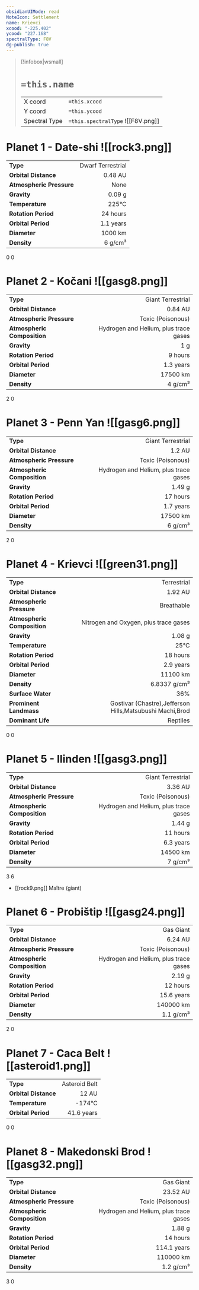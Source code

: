 ```yaml
---
obsidianUIMode: read
NoteIcon: Settlement
name: Krievci
xcood: "-225.402"
ycood: "227.168"
spectralType: F8V
dg-publish: true
---
```

> [!infobox|wsmall]
> # `=this.name`
> | | |
> | - | - |
> | X coord | `=this.xcood` |
> | Y coord| `=this.ycood` |
> | Spectral Type | `=this.spectralType` ![[F8V.png]] |

# Planet 1 - Date-shi ![[rock3.png]]
|                             |                           |
| --------------------------- | -------------------------:|
| **Type**                    |             Dwarf Terrestrial |
| **Orbital Distance**        |   0.48 AU |
| **Atmospheric Pressure**    |       None |
| **Gravity**                 |        0.09 g |
| **Temperature**             |    225°C |
| **Rotation Period**         |  24 hours |
| **Orbital Period** | 1.1 years |
| **Diameter**                |      1000 km | 
| **Density**                 |    6 g/cm³ |



0
0



# Planet 2 - Kočani ![[gasg8.png]]
|                             |                           |
| --------------------------- | -------------------------:|
| **Type**                    |             Giant Terrestrial |
| **Orbital Distance**        |   0.84 AU |
| **Atmospheric Pressure**    |       Toxic (Poisonous) |
| **Atmospheric Composition** |      Hydrogen and Helium, plus trace gases |
| **Gravity**                 |        1 g |
| **Rotation Period**         |  9 hours |
| **Orbital Period** | 1.3 years |
| **Diameter**                |      17500 km | 
| **Density**                 |    4 g/cm³ |



2
0



# Planet 3 - Penn Yan ![[gasg6.png]]
|                             |                           |
| --------------------------- | -------------------------:|
| **Type**                    |             Giant Terrestrial |
| **Orbital Distance**        |   1.2 AU |
| **Atmospheric Pressure**    |       Toxic (Poisonous) |
| **Atmospheric Composition** |      Hydrogen and Helium, plus trace gases |
| **Gravity**                 |        1.49 g |
| **Rotation Period**         |  17 hours |
| **Orbital Period** | 1.7 years |
| **Diameter**                |      17500 km | 
| **Density**                 |    6 g/cm³ |



2
0



# Planet 4 - Krievci ![[green31.png]]
|                             |                           |
| --------------------------- | -------------------------:|
| **Type**                    |             Terrestrial |
| **Orbital Distance**        |   1.92 AU |
| **Atmospheric Pressure**    |       Breathable |
| **Atmospheric Composition** |      Nitrogen and Oxygen, plus trace gases |
| **Gravity**                 |        1.08 g |
| **Temperature**             |    25°C |
| **Rotation Period**         |  18 hours |
| **Orbital Period** | 2.9 years |
| **Diameter**                |      11100 km | 
| **Density**                 |    6.8337 g/cm³ |
| **Surface Water**           |           36% | 
| **Prominent Landmass**      |         Gostivar (Chastre),Jefferson Hills,Matsubushi Machi,Brod | 
| **Dominant Life**           |         Reptiles |



0
0



# Planet 5 - Ilinden ![[gasg3.png]]
|                             |                           |
| --------------------------- | -------------------------:|
| **Type**                    |             Giant Terrestrial |
| **Orbital Distance**        |   3.36 AU |
| **Atmospheric Pressure**    |       Toxic (Poisonous) |
| **Atmospheric Composition** |      Hydrogen and Helium, plus trace gases |
| **Gravity**                 |        1.44 g |
| **Rotation Period**         |  11 hours |
| **Orbital Period** | 6.3 years |
| **Diameter**                |      14500 km | 
| **Density**                 |    7 g/cm³ |



3
6

- [[rock9.png]] Maître (giant)

# Planet 6 - Probištip ![[gasg24.png]]
|                             |                           |
| --------------------------- | -------------------------:|
| **Type**                    |             Gas Giant |
| **Orbital Distance**        |   6.24 AU |
| **Atmospheric Pressure**    |       Toxic (Poisonous) |
| **Atmospheric Composition** |      Hydrogen and Helium, plus trace gases |
| **Gravity**                 |        2.19 g |
| **Rotation Period**         |  12 hours |
| **Orbital Period** | 15.6 years |
| **Diameter**                |      140000 km | 
| **Density**                 |    1.1 g/cm³ |



2
0



# Planet 7 - Caca Belt ![[asteroid1.png]]
|                             |                           |
| --------------------------- | -------------------------:|
| **Type**                    |             Asteroid Belt |
| **Orbital Distance**        |   12 AU |
| **Temperature**             |    -174°C |
| **Orbital Period** | 41.6 years |



0
0



# Planet 8 - Makedonski Brod ![[gasg32.png]]
|                             |                           |
| --------------------------- | -------------------------:|
| **Type**                    |             Gas Giant |
| **Orbital Distance**        |   23.52 AU |
| **Atmospheric Pressure**    |       Toxic (Poisonous) |
| **Atmospheric Composition** |      Hydrogen and Helium, plus trace gases |
| **Gravity**                 |        1.88 g |
| **Rotation Period**         |  14 hours |
| **Orbital Period** | 114.1 years |
| **Diameter**                |      110000 km | 
| **Density**                 |    1.2 g/cm³ |



3
0



